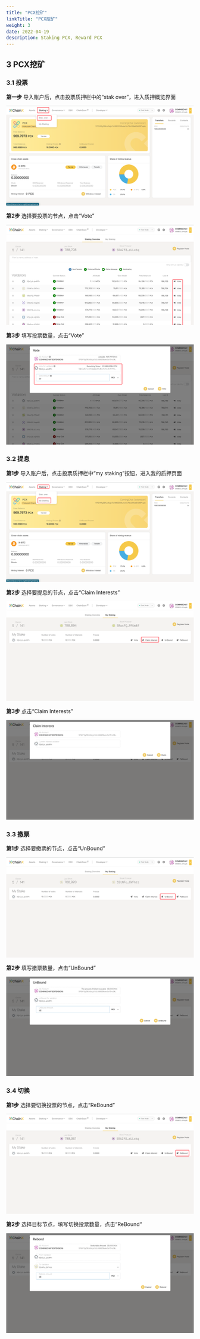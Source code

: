 ```yaml
---
title: "PCX挖矿"
linkTitle: "PCX挖矿"
weight: 3
date: 2022-04-19
description: Staking PCX, Reward PCX
---
```


## 3 PCX挖矿

### 3.1 投票

**第一步**
导入账户后，点击投票质押栏中的“stak over”，进入质押概览界面

![](/images/pcx.png)

**第2步** 
选择要投票的节点，点击“Vote”

![](/images/pcx2.png)

**第3步**
填写投票数量，点击“Vote”

![](/images/pcx3.png)

### 3.2 提息

**第1步**
导入账户后，点击投票质押栏中“my staking”按钮，进入我的质押页面

![](/images/pcx4.png)

**第2步** 选择要提息的节点，点击“Claim Interests”

![](/images/pcx5.png)

**第3步** 点击“Claim Interests”

![](/images/pcx6.png)


### 3.3 撤票

**第1步**
选择要撤票的节点，点击“UnBound”

![](/images/pcx7.png)

**第2步**
填写撤票数量，点击“UnBound”

![](/images/pcx8.png)

### 3.4 切换

**第1步**
选择要切换投票的节点，点击“ReBound”

![](/images/pcx9.png)

**第2步**
选择目标节点，填写切换投票数量，点击“ReBound“

![](/images/pcx10.png)
